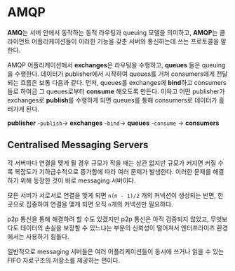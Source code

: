 # AMQP

**AMQ**는 서버 안에서 동작하는 동적 라우팅과 queuing 모델을 의미하고, **AMQP**는 클라이언트 어플리케이션들이 이러한 기능을 갖춘 서버와 통신하는데 쓰는 프로토콜을 말한다.

AMQP 어플리케이션에서 **exchanges**은 라우팅을 수행하고, **queues** 들은 queuing을 수행한다. 데이터가 publisher에서 시작하여 queues를 거쳐 consumers에게 전달되는 흐름은 보통 다음과 같다. 먼저, queues를 exchanges에 **bind**하고 consumers들로 하여금 그 queues로부터 **consume** 해오도록 만든다. 이윽고 어떤 publisher가 exchanges로 **publish**를 수행하게 되면 queues를 통해 consumers로 데이터가 흘러가게 된다.

**publisher** -`publish`-> **exchanges** -`bind`-> **queues** -`consume` -> **consumers**

## Centralised Messaging Servers

각 서버마다 연결을 맺게 될 경우 규모가 작을 때는 상관 없지만 규모가 커지면 커질 수록 복잡도가 기하급수적으로 증가함에 따라 여러 문제가 발생한다. 이러한 문제를 해결하기 위해 등장한 것이 바로 messaging 서버이다.

모든 서버가 서로서로 연결을 맺게 되면 `n(n - 1)/2` 개의 커넥션이 생성되는 반면, 한 곳으로 집중하여 연결을 맺게 되면 오직 `n`개의 커넥션만 필요하다.

p2p 통신을 통해 해결하려 할 수도 있겠지만 p2p 통신은 아직 검증되지 않았고, 무엇보다도 데이터의 손실을 보장할 수 있느냐는 부분의 신뢰성이 떨어져서 엔터프라이즈 환경에서는 사용하기 힘들다.

일반적으로 messaging 서버들은 여러 어플리케이션들이 동시에 쓰거나 읽을 수 있는 FIFO 자료구조의 저장소를 제공하는 편이다.   
